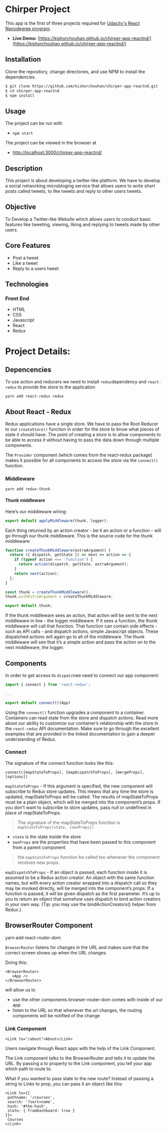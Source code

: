 # Chirper Project

This app is the first of three projects required for [Udacity's React Nanodegree program](https://www.udacity.com/course/react-nanodegree--nd019).

- **Live Demo:** [https://kishorchouhan.github.io/chirper-app-reactnd/](https://kishorchouhan.github.io/chirper-app-reactnd/)

## Installation

Clone the repository, change directories, and use NPM to install the dependencies.

```bash
$ git clone https://github.com/kishorchouhan/chirper-app-reactnd.git
$ cd chirper-app-reactnd
$ npm install
```

## Usage

The project can be run with

- `npm start`

The project can be viewed in the browser at

- [http://localhost:3000/chirper-app-reactnd/](http://localhost:3000/chirper-app-reactnd/)

## Description

This project is about developing a twitter-like platform. We have to develop a social networking microbloging service that allows users to write short posts called tweets, to like tweets and reply to other users tweets.

## Objective

To Develop a Twitter-like Website which allows users to conduct basic features like tweeting, viewing, liking and replying to tweets made by other users.

## Core Features

- Post a tweet
- Like a tweet
- Reply to a users tweet

## Technologies

### Front End

- HTML
- CSS
- Javascript
- React
- Redux

# Project Details:

## Depencencies

To use action and reducers we need to install `redux`dependency and `react-redux` to provide the store to the application

```
yarn add react-redux redux
```

## About React - Redux

Redux applications have a single store. We have to pass the Root Reducer to our `createStore()` function in order for the store to know what pieces of state it should have. The point of creating a store is to allow components to be able to access it without having to pass the data down through multiple components.

The `Provider` component (which comes from the react-redux package) makes it possible for all components to access the store via the `connect()` function.

### Middleware

```
yarn add redux-thunk
```

#### Thunk middleware

Here’s our middleware wiring:

```js
export default applyMiddleware(thunk, logger);
```

Each thing returned by an action creator - be it an action or a function - will go through our thunk middleware. This is the source code for the thunk middleware:

```js
function createThunkMiddleware(extraArgument) {
  return ({ dispatch, getState }) => next => action => {
    if (typeof action === 'function') {
      return action(dispatch, getState, extraArgument);
    }
    return next(action);
  };
}

const thunk = createThunkMiddleware();
thunk.withExtraArgument = createThunkMiddleware;

export default thunk;
```

If the thunk middleware sees an action, that action will be sent to the next middleware in line - the logger middleware. If it sees a function, the thunk middleware will call that function. That function can contain side effects - such as API calls - and dispatch actions, simple Javascript objects. These dispatched actions will again go to all of the middleware. The thunk middleware will see that it’s a simple action and pass the action on to the next middleware, the logger.

## Components

In order to get access to `dispatch`we need to connect our app component:

```jsx
import { connect } from 'react-redux';

...

export default connect()(App)
```

Using the `connect()` function upgrades a component to a container. Containers can read state from the store and dispatch actions. Read more about our ability to customize our container’s relationship with the store in the `react-redux` API documentation. Make sure to go through the excellent examples that are provided in the linked documentation to gain a deeper understanding of Redux.

### Connect

The signature of the connect function looks like this:

```
connect([mapStateToProps], [mapDispatchToProps], [mergeProps], [options])
```

`mapStateToProps` - If this argument is specified, the new component will subscribe to Redux store updates. This means that any time the store is updated, mapStateToProps will be called. The results of mapStateToProps must be a plain object, which will be merged into the component’s props. If you don't want to subscribe to store updates, pass null or undefined in place of mapStateToProps.

> The signature of the mapStateToProps function is `mapStateToProps(state, [ownProps])`

- `state` is the state inside the store
- `ownProps` are the properties that have been passed to this component from a parent component

> the `mapStateToProps` function be called too whenever the component receives new props.

`mapDispatchToProps` - If an object is passed, each function inside it is assumed to be a Redux action creator. An object with the same function names, but with every action creator wrapped into a dispatch call so they may be invoked directly, will be merged into the component’s props. If a function is passed, it will be given dispatch as the first parameter. It’s up to you to return an object that somehow uses dispatch to bind action creators in your own way. (Tip: you may use the bindActionCreators() helper from Redux.)

## BrowserRouter Component

yarn add react-router-dom

`BrowserRouter` listens for changes in the URL and makes sure that the correct screen shows up when the URL changes.

Doing this:

```
<BrowserRouter>
   <App />
</BrowserRouter>
```

will allow us to

- use the other components browser-router-dom comes with inside of our app
- listen to the URL so that whenever the url changes, the routing components will be notified of the change

### Link Component

```
<Link to="/about">About</Link>
```

Users navigate through React apps with the help of the Link Component.

The Link component talks to the BrowserRouter and tells it to update the URL. By passing a to property to the Link component, you tell your app which path to route to.

What if you wanted to pass state to the new route? Instead of passing a string to Links to prop, you can pass it an object like this:

```
<Link to={{
 pathname: '/courses',
 search: '?sort=name',
 hash: '#the-hash',
 state: { fromDashboard: true }
}}>
 Courses
</Link>
```
